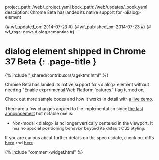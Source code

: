 project_path: /web/_project.yaml
book_path: /web/updates/_book.yaml
description: Chrome Beta has landed its native support for &lt;dialog&gt; element

{# wf_updated_on: 2014-07-23 #}
{# wf_published_on: 2014-07-23 #}
{# wf_tags: news,dialog,semantics #}

# dialog element shipped in Chrome 37 Beta {: .page-title }

{% include "_shared/contributors/agektmr.html" %}


Chrome Beta has landed its native support for &lt;dialog&gt; element without needing "Enable experimental Web Platform features." flag turned on.

Check out more sample codes and how it works in detail with [a live demo](http://demo.agektmr.com/dialog/).

There are a few changes applied to the implementation since [the last announcement](http://updates.html5rocks.com/2013/09/dialog-element-Modals-made-easy) but notable one is:

* Non-modal &lt;dialog&gt; is no longer vertically centered in the viewport. It has no special positioning behavior beyond its default CSS styling.

If you are curious about further details on the spec update, check out diffs [here](http://html5.org/r/8448) and [here](http://html5.org/r/8457).


{% include "comment-widget.html" %}
